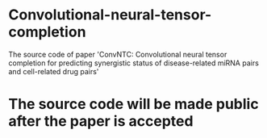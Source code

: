 # Convolutional-neural-tensor-completion
The source code of paper 'ConvNTC: Convolutional neural tensor completion for predicting synergistic status of disease-related miRNA pairs and cell-related drug pairs'

# The source code will be made public after the paper is accepted

